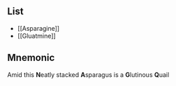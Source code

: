 ## List
* [[Asparagine]]
* [[Gluatmine]]
## Mnemonic
Amid this **N**eatly stacked **A**sparagus
is a **G**lutinous **Q**uail